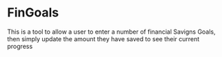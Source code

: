 # FinGoals

This is a tool to allow a user to enter a number of financial Savigns Goals, then simply update the amount they have saved to see their current progress
